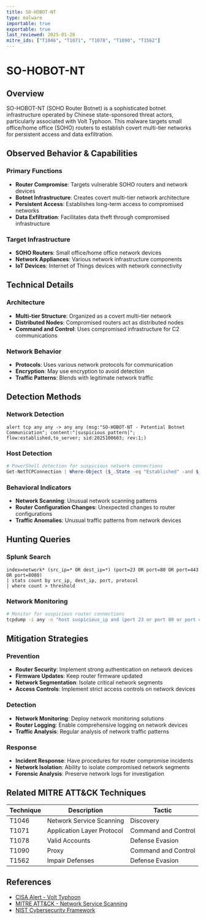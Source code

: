 ```yaml
---
title: SO-HOBOT-NT
type: malware
importable: true
exportable: true
last_reviewed: 2025-01-20
mitre_ids: ["T1046", "T1071", "T1078", "T1090", "T1562"]
---
```


# SO-HOBOT-NT

## Overview

SO-HOBOT-NT (SOHO Router Botnet) is a sophisticated botnet infrastructure operated by Chinese state-sponsored threat actors, particularly associated with Volt Typhoon. This malware targets small office/home office (SOHO) routers to establish covert multi-tier networks for persistent access and data exfiltration.

## Observed Behavior & Capabilities

### Primary Functions
- **Router Compromise**: Targets vulnerable SOHO routers and network devices
- **Botnet Infrastructure**: Creates covert multi-tier network architecture
- **Persistent Access**: Establishes long-term access to compromised networks
- **Data Exfiltration**: Facilitates data theft through compromised infrastructure

### Target Infrastructure
- **SOHO Routers**: Small office/home office network devices
- **Network Appliances**: Various network infrastructure components
- **IoT Devices**: Internet of Things devices with network connectivity

## Technical Details

### Architecture
- **Multi-tier Structure**: Organized as a covert multi-tier network
- **Distributed Nodes**: Compromised routers act as distributed nodes
- **Command and Control**: Uses compromised infrastructure for C2 communications

### Network Behavior
- **Protocols**: Uses various network protocols for communication
- **Encryption**: May use encryption to avoid detection
- **Traffic Patterns**: Blends with legitimate network traffic

## Detection Methods

### Network Detection
```suricata
alert tcp any any -> any any (msg:"SO-HOBOT-NT - Potential Botnet Communication"; content:"|suspicious_pattern|"; flow:established,to_server; sid:2025100603; rev:1;)
```

### Host Detection
```powershell
# PowerShell detection for suspicious network connections
Get-NetTCPConnection | Where-Object {$_.State -eq "Established" -and $_.RemoteAddress -match "suspicious_pattern"}
```

### Behavioral Indicators
- **Network Scanning**: Unusual network scanning patterns
- **Router Configuration Changes**: Unexpected changes to router configurations
- **Traffic Anomalies**: Unusual traffic patterns from network devices

## Hunting Queries

### Splunk Search
```splunk
index=network* (src_ip=* OR dest_ip=*) (port=23 OR port=80 OR port=443 OR port=8080)
| stats count by src_ip, dest_ip, port, protocol
| where count > threshold
```

### Network Monitoring
```bash
# Monitor for suspicious router connections
tcpdump -i any -n "host suspicious_ip and (port 23 or port 80 or port 443)"
```

## Mitigation Strategies

### Prevention
- **Router Security**: Implement strong authentication on network devices
- **Firmware Updates**: Keep router firmware updated
- **Network Segmentation**: Isolate critical network segments
- **Access Controls**: Implement strict access controls on network devices

### Detection
- **Network Monitoring**: Deploy network monitoring solutions
- **Router Logging**: Enable comprehensive logging on network devices
- **Traffic Analysis**: Regular analysis of network traffic patterns

### Response
- **Incident Response**: Have procedures for router compromise incidents
- **Network Isolation**: Ability to isolate compromised network segments
- **Forensic Analysis**: Preserve network logs for investigation

## Related MITRE ATT&CK Techniques

| Technique | Description | Tactic |
|-----------|-------------|---------|
| T1046 | Network Service Scanning | Discovery |
| T1071 | Application Layer Protocol | Command and Control |
| T1078 | Valid Accounts | Defense Evasion |
| T1090 | Proxy | Command and Control |
| T1562 | Impair Defenses | Defense Evasion |

## References

- [CISA Alert - Volt Typhoon](https://www.cisa.gov/news-events/cybersecurity-advisories/)
- [MITRE ATT&CK - Network Service Scanning](https://attack.mitre.org/techniques/T1046/)
- [NIST Cybersecurity Framework](https://www.nist.gov/cyberframework)
